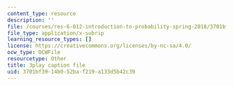 ```yaml
---
content_type: resource
description: ''
file: /courses/res-6-012-introduction-to-probability-spring-2018/3701bf3914b052baf219a133d5b42c39_8llkkbCPHb4.srt
file_type: application/x-subrip
learning_resource_types: []
license: https://creativecommons.org/licenses/by-nc-sa/4.0/
ocw_type: OCWFile
resourcetype: Other
title: 3play caption file
uid: 3701bf39-14b0-52ba-f219-a133d5b42c39
---
```

